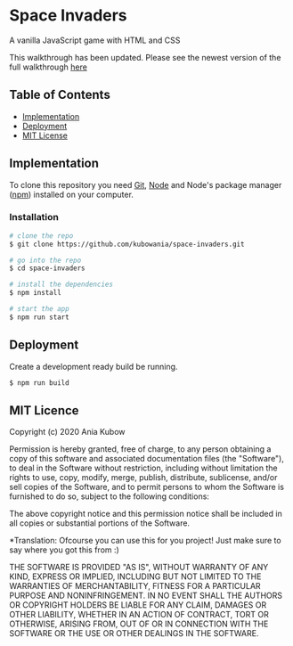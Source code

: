 # Space Invaders

A vanilla JavaScript game with HTML and CSS

This walkthrough has been updated. Please see the newest version of the full walkthrough [here](https://youtu.be/3Nz4Yp7Y_uA)

## Table of Contents

- [Implementation](#implementation)
- [Deployment](#deployment)
- [MIT License](#license)

## Implementation

To clone this repository you need [Git](https://git-scm.com/), [Node](https://nodejs.org/) and Node's package manager ([npm](https://www.npmjs.com/)) installed on your computer.

### Installation

```bash
# clone the repo
$ git clone https://github.com/kubowania/space-invaders.git

# go into the repo
$ cd space-invaders

# install the dependencies
$ npm install

# start the app
$ npm run start
```

## Deployment

Create a development ready build be running.

```bash
$ npm run build
```

## MIT Licence

Copyright (c) 2020 Ania Kubow

Permission is hereby granted, free of charge, to any person obtaining a copy of this software and associated documentation files (the "Software"), to deal in the Software without restriction, including without limitation the rights to use, copy, modify, merge, publish, distribute, sublicense, and/or sell copies of the Software, and to permit persons to whom the Software is furnished to do so, subject to the following conditions:

The above copyright notice and this permission notice shall be included in all copies or substantial portions of the Software.

\*Translation: Ofcourse you can use this for you project! Just make sure to say where you got this from :)

THE SOFTWARE IS PROVIDED "AS IS", WITHOUT WARRANTY OF ANY KIND, EXPRESS OR IMPLIED, INCLUDING BUT NOT LIMITED TO THE WARRANTIES OF MERCHANTABILITY, FITNESS FOR A PARTICULAR PURPOSE AND NONINFRINGEMENT. IN NO EVENT SHALL THE AUTHORS OR COPYRIGHT HOLDERS BE LIABLE FOR ANY CLAIM, DAMAGES OR OTHER LIABILITY, WHETHER IN AN ACTION OF CONTRACT, TORT OR OTHERWISE, ARISING FROM, OUT OF OR IN CONNECTION WITH THE SOFTWARE OR THE USE OR OTHER DEALINGS IN THE SOFTWARE.
